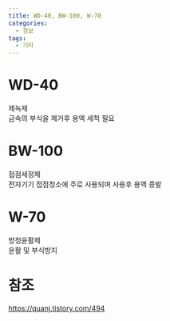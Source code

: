 ```yaml
---
title: WD-40, BW-100, W-70
categories: 
  - 정보
tags: 
  - 기타
---
```


# WD-40
제녹제  
금속의 부식을 제거후 용액 세척 필요  

# BW-100
접점세정제  
전자기기 접점청소에 주로 사용되며 사용후 용액 증발  

# W-70
방청윤활제  
윤활 및 부식방지

# 참조
https://quanj.tistory.com/494  
<!--stackedit_data:
eyJoaXN0b3J5IjpbOTU4NDMzMjNdfQ==
-->